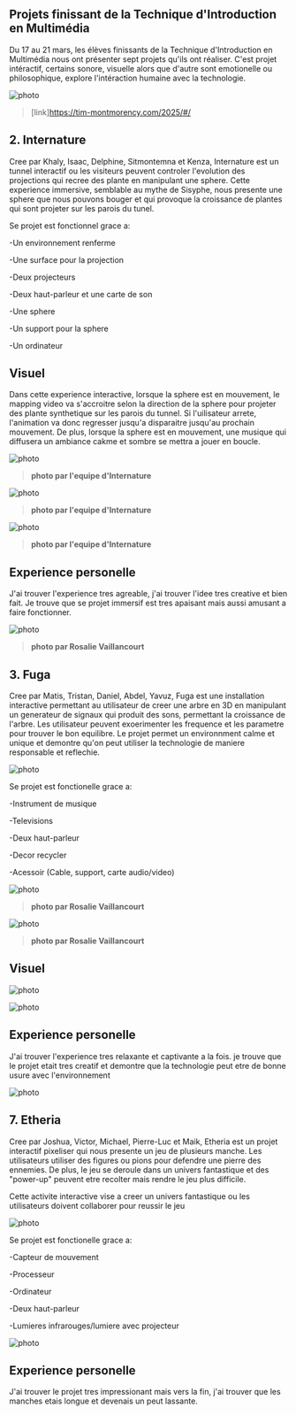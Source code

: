 ## Projets finissant de la Technique d'Introduction en Multimédia ##

Du 17 au 21 mars, les élèves finissants de la Technique d'Introduction en Multimédia nous ont présenter sept projets qu'ils ont réaliser. C'est projet intéractif, certains sonore, visuelle alors que d'autre sont emotionelle ou philosophique, explore l'intéraction humaine avec la technologie. 

![photo](media/carte.png)

>[link]https://tim-montmorency.com/2025/#/

## 2. Internature ##

Cree par Khaly, Isaac, Delphine, Sitmontemna et Kenza, Internature est un tunnel interactif ou les visiteurs peuvent controler l'evolution des projections qui recree des plante en manipulant une sphere. Cette experience immersive, semblable au mythe de Sisyphe, nous presente une sphere que nous pouvons bouger et qui provoque la croissance de plantes qui sont projeter sur les parois du tunel. 

Se projet est fonctionnel grace a:

-Un environnement renferme

-Une surface pour la projection

-Deux projecteurs

-Deux haut-parleur et une carte de son

-Une sphere

-Un support pour la sphere

-Un ordinateur

## Visuel ##

Dans cette experience interactive, lorsque la sphere est en mouvement, le mapping video va s'accroitre selon la direction de la sphere pour projeter des plante synthetique sur les parois du tunnel. Si l'uilisateur arrete, l'animation va donc regresser jusqu'a disparaitre jusqu'au prochain mouvement. De plus, lorsque la sphere est en mouvement, une musique qui diffusera un ambiance cakme et sombre se mettra a jouer en boucle.

![photo](media/plantation_studio.jpg)

>**photo par l'equipe d'Internature**

![photo](media/plantation_sphere.jpg)

>**photo par l'equipe d'Internature**

![photo](media/plantation_serre_3d.jpg)

>**photo par l'equipe d'Internature**

## Experience personelle ##

J'ai trouver l'experience tres agreable, j'ai trouver l'idee tres creative et bien fait. Je trouve que se projet immersif est tres apaisant mais aussi amusant a faire fonctionner.

![photo](media/tyler_plantation.jpg)

>**photo par Rosalie Vaillancourt** 

## 3. Fuga ##

Cree par Matis, Tristan, Daniel, Abdel, Yavuz, Fuga est une installation interactive permettant au utilisateur de creer une arbre en 3D en manipulant un generateur de signaux qui produit des sons, permettant la croissance de l'arbre. Les utilisateur peuvent exoerimenter les frequence et les parametre pour trouver le bon equilibre. Le projet permet un environnment calme et unique et demontre qu'on peut utiliser la technologie de maniere responsable et reflechie. 

![photo](media/fuga.jpg)

Se projet est fonctionelle grace a:

-Instrument de musique

-Televisions

-Deux haut-parleur

-Decor recycler

-Acessoir (Cable, support, carte audio/video)

![photo](media/fuga_plaque.jpg)

>**photo par Rosalie Vaillancourt** 

![photo](media/fuga_parametre.jpg)

>**photo par Rosalie Vaillancourt** 

## Visuel ##

![photo](media/plantation-side.png)

![photo](media/plantation_studio.jpg)

## Experience personelle ##

J'ai trouver l'experience tres relaxante et captivante a la fois. je trouve que le projet etait tres creatif et demontre que la technologie peut etre de bonne usure avec l'environnement

![photo](media/plantation_studio.jpg)

## 7. Etheria ##

Cree par Joshua, Victor, Michael, Pierre-Luc et Maik, Etheria est un projet interactif pixeliser qui nous presente un jeu de plusieurs manche. Les utilisateurs utiliser des figures ou pions pour defendre une pierre des ennemies. De plus, le jeu se deroule dans un univers fantastique et des "power-up" peuvent etre recolter mais rendre le jeu plus difficile.

Cette activite interactive vise a creer un univers fantastique ou les utilisateurs doivent collaborer pour reussir le jeu

![photo](media/jeu_table.jpg)

Se projet est fonctionelle grace a:

-Capteur de mouvement

-Processeur

-Ordinateur

-Deux haut-parleur

-Lumieres infrarouges/lumiere avec projecteur

![photo](media/jeu_fonctionnement.jpg)

## Experience personelle ##

J'ai trouver le projet tres impressionant mais vers la fin, j'ai trouver que les manches etais longue et devenais un peut lassante.
